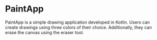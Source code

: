 # PaintApp

PaintApp is a simple drawing application developed in Kotlin. Users can create drawings using three colors of their choice. Additionally, they can erase the canvas using the eraser tool.
 
